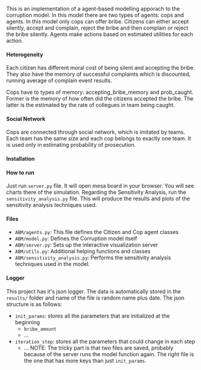 This is an implementation of a agent-based modelling apporach to the corruption model. In this model there are two types
of agents: cops and agents. In this model only cops can offer bribe. Citizens can either accept silently, accept and
complain, reject the bribe and then complain or reject the bribe silently. Agents make actions based on estimated
utilities for each action.

#### Heterogeneity

Each citizen has different moral cost of being silent and accepting the bribe. They also have the memory of successful
complaints which is discounted, running average of complain event results.

Cops have to types of memory: accepting_bribe_memory and prob_caught. Former is the memory of how often did the citizens
accepted the bribe. The latter is the estimated by the rate of collegues in team being caught.

#### Social Network

Cops are connected through social network, which is imitated by teams. Each team has the same size and each cop belongs
to exactly one team. It is used only in estimating probability of prosecution.

#### Installation

#### How to run

Just run `server.py` file. It will open mesa board in your browser. You will see charts there of the simulation.
Regarding the Sensitivity Analysis, run the `sensitivity_analysis.py` file. This will produce the results and plots 
of the sensitivity analysis techniques used. 

#### Files

- `ABM/agents.py`: This file defines the Citizen and Cop agent classes
- `ABM/model.py`: Defines the Corruption model itself
- `ABM/server.py`:  Sets up the interactive visualization server
- `ABM/utils.py`: Additional helping functions and classes
- `ABM/sensitivity_analysis.py`: Performs the sensitivity analysis techniques used in the model.

#### Logger

This project has it's json logger. The data is automatically stored in the `results/` folder and name of the file is
random name plus date. The json structure is as follows:

- `init_params`: stores all the parameters that are initialized at the beginning
    - `bribe_amount`
    - ...
- `iteration_step`: stores all the parameters that could change in each step
    - ... NOTE: The tricky part is that two files are saved, probably because of the server runs the model function
      again. The right file is the one that has more keys than just `init_params`. 
